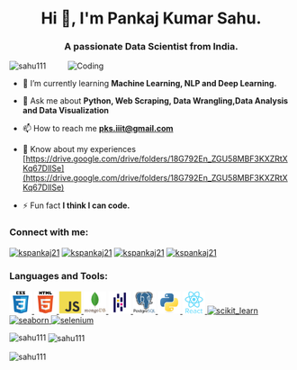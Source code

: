 <h1 align="center">Hi 👋, I'm Pankaj Kumar Sahu.</h1>
<h3 align="center">A passionate Data Scientist from India.</h3>
<img align="right" alt="Coding" width="400" src="https://www.segalbenz.com/sites/default/files/SB-blog-5-research-stats_112420-550x300.gif">

<p align="left"> <img src="https://komarev.com/ghpvc/?username=sahu111&label=Profile%20views&color=0e75b6&style=flat" alt="sahu111" /> </p>

- 🌱 I’m currently learning **Machine Learning, NLP and Deep Learning.**

- 💬 Ask me about **Python, Web Scraping, Data Wrangling,Data Analysis and Data Visualization**

- 📫 How to reach me **pks.iiit@gmail.com**

- 📄 Know about my experiences [https://drive.google.com/drive/folders/18G792En_ZGU58MBF3KXZRtXKq67DlISe](https://drive.google.com/drive/folders/18G792En_ZGU58MBF3KXZRtXKq67DlISe)

- ⚡ Fun fact **I think I can code.**

<h3 align="left">Connect with me:</h3>
<p align="left">
<a href="https://linkedin.com/in/kspankaj21" target="blank"><img align="center" src="https://raw.githubusercontent.com/rahuldkjain/github-profile-readme-generator/master/src/images/icons/Social/linked-in-alt.svg" alt="kspankaj21" height="30" width="40" /></a>
<a href="https://kaggle.com/kspankaj21" target="blank"><img align="center" src="https://raw.githubusercontent.com/rahuldkjain/github-profile-readme-generator/master/src/images/icons/Social/kaggle.svg" alt="kspankaj21" height="30" width="40" /></a>
<a href="https://instagram.com/kspankaj21" target="blank"><img align="center" src="https://raw.githubusercontent.com/rahuldkjain/github-profile-readme-generator/master/src/images/icons/Social/instagram.svg" alt="kspankaj21" height="30" width="40" /></a>
<a href="https://www.leetcode.com/kspankaj21" target="blank"><img align="center" src="https://raw.githubusercontent.com/rahuldkjain/github-profile-readme-generator/master/src/images/icons/Social/leet-code.svg" alt="kspankaj21" height="30" width="40" /></a>
</p>

<h3 align="left">Languages and Tools:</h3>
<p align="left"> <a href="https://www.w3schools.com/css/" target="_blank" rel="noreferrer"> <img src="https://raw.githubusercontent.com/devicons/devicon/master/icons/css3/css3-original-wordmark.svg" alt="css3" width="40" height="40"/> </a> <a href="https://www.w3.org/html/" target="_blank" rel="noreferrer"> <img src="https://raw.githubusercontent.com/devicons/devicon/master/icons/html5/html5-original-wordmark.svg" alt="html5" width="40" height="40"/> </a> <a href="https://developer.mozilla.org/en-US/docs/Web/JavaScript" target="_blank" rel="noreferrer"> <img src="https://raw.githubusercontent.com/devicons/devicon/master/icons/javascript/javascript-original.svg" alt="javascript" width="40" height="40"/> </a> <a href="https://www.mongodb.com/" target="_blank" rel="noreferrer"> <img src="https://raw.githubusercontent.com/devicons/devicon/master/icons/mongodb/mongodb-original-wordmark.svg" alt="mongodb" width="40" height="40"/> </a> <a href="https://pandas.pydata.org/" target="_blank" rel="noreferrer"> <img src="https://raw.githubusercontent.com/devicons/devicon/2ae2a900d2f041da66e950e4d48052658d850630/icons/pandas/pandas-original.svg" alt="pandas" width="40" height="40"/> </a> <a href="https://www.postgresql.org" target="_blank" rel="noreferrer"> <img src="https://raw.githubusercontent.com/devicons/devicon/master/icons/postgresql/postgresql-original-wordmark.svg" alt="postgresql" width="40" height="40"/> </a> <a href="https://www.python.org" target="_blank" rel="noreferrer"> <img src="https://raw.githubusercontent.com/devicons/devicon/master/icons/python/python-original.svg" alt="python" width="40" height="40"/> </a> <a href="https://reactjs.org/" target="_blank" rel="noreferrer"> <img src="https://raw.githubusercontent.com/devicons/devicon/master/icons/react/react-original-wordmark.svg" alt="react" width="40" height="40"/> </a> <a href="https://scikit-learn.org/" target="_blank" rel="noreferrer"> <img src="https://upload.wikimedia.org/wikipedia/commons/0/05/Scikit_learn_logo_small.svg" alt="scikit_learn" width="40" height="40"/> </a> <a href="https://seaborn.pydata.org/" target="_blank" rel="noreferrer"> <img src="https://seaborn.pydata.org/_images/logo-mark-lightbg.svg" alt="seaborn" width="40" height="40"/> </a> <a href="https://www.selenium.dev" target="_blank" rel="noreferrer"> <img src="https://raw.githubusercontent.com/detain/svg-logos/780f25886640cef088af994181646db2f6b1a3f8/svg/selenium-logo.svg" alt="selenium" width="40" height="40"/> </a> </p>

<p><img align="left" src="https://github-readme-stats.vercel.app/api/top-langs?username=sahu111&show_icons=true&locale=en&layout=compact" alt="sahu111" /></p>

<p>&nbsp;<img align="center" src="https://github-readme-stats.vercel.app/api?username=sahu111&show_icons=true&locale=en" alt="sahu111" /></p>

<p><img align="center" src="https://github-readme-streak-stats.herokuapp.com/?user=sahu111&" alt="sahu111" /></p>

